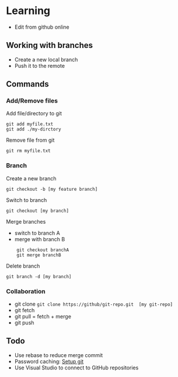 
# Learning

- Edit from github online

## Working with branches
- Create a new local branch
- Push it to the remote 

## Commands

### Add/Remove files

Add file/directory to git

``` 
git add myfile.txt 
git add ./my-dirctory 

```

Remove file from git

``` git rm myfile.txt ```

### Branch

Create a new branch

``` git checkout -b [my feature branch] ```

Switch to branch

``` git checkout [my branch] ```

Merge branches

- switch to branch A
- merge with branch B  

```
    git checkout branchA 
    git merge branchB
```

Delete branch

``` git branch -d [my branch] ```


### Collaboration

- git clone   ``` git clone https://github/git-repo.git  [my git-repo] ```
- git fetch 
- git pull  = fetch + merge
- git push


## Todo
- Use rebase to reduce merge commit
- Password caching: [Setup git](https://help.github.com/articles/set-up-git/)
- Use Visual Studio to connect to GitHub repositories
